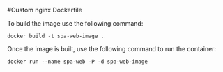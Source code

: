 #Custom nginx Dockerfile

To build the image use the following command:

```AGS Script
docker build -t spa-web-image .
```

Once the image is built, use the following command to run the container:

```AGS Script
docker run --name spa-web -P -d spa-web-image
```
